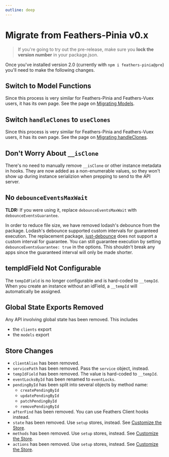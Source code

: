 ```yaml
---
outline: deep
---
```


# Migrate from Feathers-Pinia v0.x

<script setup>
import BlockQuote from '../components/BlockQuote.vue'
</script>

<BlockQuote type="danger" label="🚧 CAUTION 🚧">

If you're going to try out the pre-release, make sure you **lock the version number** in your package.json.

</BlockQuote>

Once you've installed version 2.0 (currently with `npm i feathers-pinia@pre`) you'll need to make the following changes.

## Switch to Model Functions

Since this process is very similar for Feathers-Pinia and Feathers-Vuex users, it has its own page. See the page on
[Migrating Models](/guide/migrate-models).

## Switch `handleClones` to `useClones`

Since this process is very similar for Feathers-Pinia and Feathers-Vuex users, it has its own page. See the page on
[Migrating handleClones](/guide/migrate-handle-clones).

## Don't Worry About `__isClone`

There's no need to manually remove `__isClone` or other instance metadata in hooks. They are now added as a
non-enumerable values, so they won't show up during instance serializion when prepping to send to the API server.

## No `debounceEventsMaxWait`

**TLDR:** If you were using it, replace `debounceEventsMaxWait` with `debounceEventsGuarantee`.

In order to reduce file size, we have removed lodash's debounce from the package.  Lodash's debounce supported custom intervals for guaranteed execution.  The replacement package, [just-debounce](https://npmjs.com/package/just-debounce) does not support a custom interval for guarantee. You can still guarantee execution by setting `debounceEventsGuarantee: true` in the options.  This shouldn't break any apps since the guaranteed interval will only be made shorter.

## tempIdField Not Configurable

The `tempIdField` is no longer configurable and is hard-coded to `__tempId`. When you create an instance without an
idField, a `__tempId` will automatically be assigned.

## Global State Exports Removed

Any API involving global state has been removed. This includes

- the `clients` export
- the `models` export

## Store Changes

- `clientAlias` has been removed.
- `servicePath` has been removed. Pass the `service` object, instead.
- `tempIdField` has been removed. The value is hard-coded to `__tempId`.
- `eventLocksById` has been renamed to `eventLocks`.
- `pendingById` has been split into several objects by method name:
  - `createPendingById`
  - `updatePendingById`
  - `patchPendingById`
  - `removePendingById`
- `afterFind` has been removed. You can use Feathers Client hooks instead.
- `state` has been removed. Use `setup` stores, instead. See [Customize the Store](/guide/use-service#customize-the-store).
- `methods` has been removed. Use `setup` stores, instead. See [Customize the Store](/guide/use-service#customize-the-store).
- `actions` has been removed. Use `setup` stores, instead. See [Customize the Store](/guide/use-service#customize-the-store).
